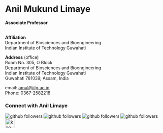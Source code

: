 # Anil Mukund Limaye
**Associate Professor**
<br>
<br>
<p>
<b>Affiliation</b>
</br>Department of Biosciences and Bioengineering</br>
Indian Institute of Technology Guwahati</p>

<p>
  <b>Address</b> (office)</br>
Room No. 305, O Block</br>
Department of Biosciences and Bioengineering</br>
Indian Institute of Technology Guwahati</br>
Guwahati 781039, Assam, India</p>

email: amul@iitg.ac.in</br>
Phone: 0367-2582218

### Connect with Anil Limaye

[<img align="left" alt="github followers" src="https://img.shields.io/github/followers/molendolab?color=white&label=facebook&logo=facebook&logoColor=blue&style=social" />][facebook]
[<img align="left" alt="github followers" src="https://img.shields.io/github/followers/molendolab?color=white&label=twitter&logo=twitter&logoColor=blue&style=social" />][twitter]
[<img align="left" alt="github followers" src="https://img.shields.io/github/followers/molendolab?color=white&label=linkedin&logo=linkedin&logoColor=blue&style=social" />][linkedin]
[<img align="left" alt="github followers" src="https://img.shields.io/github/followers/molendolab?color=white&label=github&logo=github&logoColor=blue&style=social" />][github]
[<img align="left" alt="koo link" width="30px" src="https://www.kooapp.com/img/logoSolidOutline.png" />][koo]


[github]: https://github.com/molendolab
[facebook]: https://www.facebook.com/limaye.anil/
[linkedin]: https://www.linkedin.com/in/anil-limaye-472a6a52/
[twitter]: https://twitter.com/limaye_mukund
[koo]: https://www.kooapp.com/profile/anillimaye
